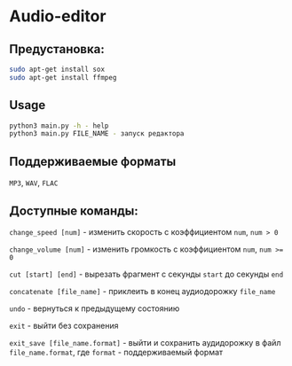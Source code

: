 # Audio-editor
## Предустановка:
```sh
sudo apt-get install sox
sudo apt-get install ffmpeg
```

## Usage
```sh
python3 main.py -h - help
python3 main.py FILE_NAME - запуск редактора
```

## Поддерживаемые форматы
`MP3`, `WAV`, `FLAC`

## Доступные команды:
`change_speed [num]` - изменить скорость с коэффициентом `num`, `num > 0`

`change_volume [num]` - изменить громкость с коэффициентом `num`, `num >= 0`

`cut [start] [end]` - вырезать фрагмент с секунды `start` до секунды `end`

`concatenate [file_name]` - приклеить в конец аудиодорожку `file_name`

`undo` - вернуться к предыдущему состоянию

`exit` - выйти без сохранения

`exit_save [file_name.format]` - выйти и сохранить аудидорожку в файл `file_name.format`,
 где `format` - поддерживаемый формат